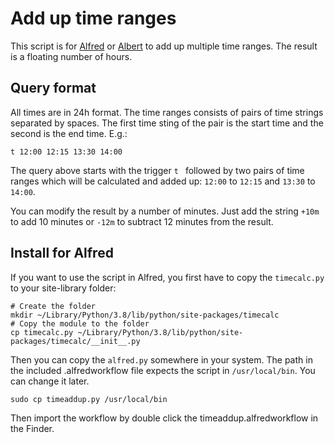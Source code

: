 # Add up time ranges

This script is for [Alfred](https://www.alfredapp.com/) or [Albert](https://albertlauncher.github.io/) to add up multiple time ranges. The result is a floating number of hours.

## Query format

All times are in 24h format. The time ranges consists of pairs of time strings separated by spaces. The first time sting of the pair is the start time and the second is the end time. E.g.:

`t 12:00 12:15 13:30 14:00`

The query above starts with the trigger `t ` followed by two pairs of time ranges which will be calculated and added up: `12:00` to `12:15` and `13:30` to `14:00`.

You can modify the result by a number of minutes. Just add the string `+10m` to add 10 minutes or `-12m` to subtract 12 minutes from the result. 

## Install for Alfred

If you want to use the script in Alfred, you first have to copy the `timecalc.py` to your site-library folder:

```shell
# Create the folder
mkdir ~/Library/Python/3.8/lib/python/site-packages/timecalc
# Copy the module to the folder
cp timecalc.py ~/Library/Python/3.8/lib/python/site-packages/timecalc/__init__.py
```

Then you can copy the `alfred.py` somewhere in your system. The path in the included .alfredworkflow file expects the script in `/usr/local/bin`. You can change it later.

```shell
sudo cp timeaddup.py /usr/local/bin
```

Then import the workflow by double click the timeaddup.alfredworkflow in the Finder.
